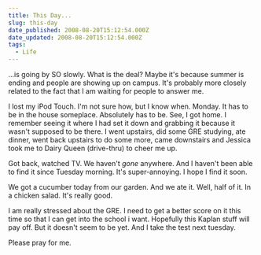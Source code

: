 ```yaml
---
title: This Day...
slug: this-day
date_published: 2008-08-20T15:12:54.000Z
date_updated: 2008-08-20T15:12:54.000Z
tags:
  - Life
---
```


...is going by SO slowly. What is the deal? Maybe it's because summer is ending and people are showing up on campus. It's probably more closely related to the fact that I am waiting for people to answer me.

I lost my iPod Touch. I'm not sure how, but I know when. Monday. It has to be in the house someplace. Absolutely has to be. See, I got home. I remember seeing it where I had set it down and grabbing it because it wasn't supposed to be there. I went upstairs, did some GRE studying, ate dinner, went back upstairs to do some more, came downstairs and Jessica took me to Dairy Queen (drive-thru) to cheer me up.

Got back, watched TV. We haven't *gone* anywhere. And I haven't been able to find it since Tuesday morning. It's super-annoying. I hope I find it soon.

We got a cucumber today from our garden. And we ate it. Well, half of it. In a chicken salad. It's really good.

I am really stressed about the GRE. I need to get a better score on it this time so that I can get into the school i want. Hopefully this Kaplan stuff will pay off. But it doesn't seem to be yet. And I take the test next tuesday.

Please pray for me.
